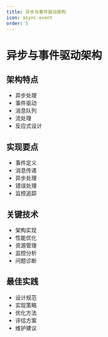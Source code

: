 ```yaml
---
title: 异步与事件驱动架构
icon: async-event
order: 5
---
```


# 异步与事件驱动架构

## 架构特点
- 异步处理
- 事件驱动
- 消息队列
- 流处理
- 反应式设计

## 实现要点
- 事件定义
- 消息传递
- 异步处理
- 错误处理
- 监控追踪

## 关键技术
- 架构实现
- 性能优化
- 资源管理
- 监控分析
- 问题诊断

## 最佳实践
- 设计规范
- 实现策略
- 优化方法
- 评估方案
- 维护建议
